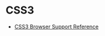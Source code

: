 # CSS3



* [CSS3 Browser Support Reference](http://www.w3schools.com/cssref/css3_browsersupport.asp)


